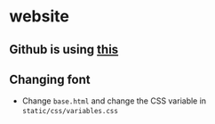 # website

## Github is using [this](https://fontsinuse.com/uses/40912/github-website-2021)

## Changing font

- Change `base.html` and change the CSS variable in `static/css/variables.css`
